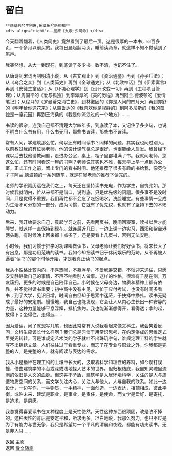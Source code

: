 # 留白

```{tip} 
**悲莫悲兮生别离,乐莫乐兮新相知**       
<div align="right">——屈原《九歌·少司命》</div>
```

今天翻着翻着，《人类简史》竟然看到了最后一页。这是很厚的一本书，四百多页，一个多月以前买的。我每日晨起翻两页，睡前读两章，就这样不知不觉读到了尾声。

我突然想，从大一到现在，到底读了多少书。数不清，也记不住了。

从唐诗到宋词再到明清小说，从《古文观止》到《资治通鉴》再到《孙子兵法》；从《乌合之众》到《人类简史》再到《全球通史》；从《北欧神话》到《伊索寓言》再到《安徒生童话》；从《环境心理学》到《设计改变一切》再到《工程项目管理》；从周国平的《爱与孤独》到李泽厚的《美的历程》再到阿兰.德波顿的《爱情笔记》；从程耳的《罗曼蒂克消亡史》，到林徽因的《你是人间的四月天》再到亦舒的《明年给你送花来》；从聂鲁达的《我喜欢你是寂静的》到阿多尼斯的《我的孤独是一座花园》再到王海桑的《我是你流浪过的一个地方》……

书读的很杂，连我自己都不清楚大学四年多，到底读了本，又记住了多少句，也说不明白什么书有用，什么书无用，那些书该读，那些书不该读。

常有人问，学建筑那么忙，何以还有时间读书？同样的问题，其实我也问过别人。以前教过我的有位吴老师，他的设计课气氛总是很好，也很能给人启发。我曾经下课以后去找他请教问题，走进办公室，桌上、柜子里都堆满了书。我就问老师，您这么忙，还有时间看这一屋的书啊？老师说其实也不难，每天早上早一点到办公室，正式工作之前，留出专门的看书时间。他还推荐了很多有趣的书给我，像英伦才子阿兰.德波顿的一系列随笔，就是在吴老师的推荐下读完的。

老师的学识阅历远在我们之上，每天还在坚持读书充电，作为学生，自愧弗如。那时候我就明白，忙从来都不是借口，说到底，只是优先级的问题。很多事不是没时间，只是觉得不重要。我们再忙都不会忘了吃饭喝水，洗脸睡觉。有些事情一旦成为生活不可分割的一部分，成为习惯，它就有了优先权，也就有了坚持下去的不竭动力。

后来，我开始要求自己，晨起学习之前，先看两页书，晚间回寝室，读书以后才能睡觉，就这样一直保持到现在。就连最近几日，一边上课一边实习，西溪和紫金港两头跑，有时候晚上回来都十点多了，还是要看上几页书，否则无法安睡。

小时候，我们习惯于把学习功课叫做读书，父母老师让我们好好读书，将来长大了有出息，那是功用范畴的读书。我如今却把读书归于休闲娱乐的范畴。从不再被人逼着“读书”的那个时候开始，才是我真正读书的起点。

我从小性格比较内向，不喜热闹，不慕浮华，不爱觥筹交错，不惯迎来送往，只愿安安静静做自己的事情，不声不响看别人做事。这样的性格，很难有千朋在侧，万友簇拥，更多的时候是自己陪伴自己。小时候在父母身边，物质和精神上都有依靠，并不觉得读书重要；初中高中没有主见，又忙于应付考试，也没有时间多看书；到了大学，见识日增，时间自由但却于思索中迷茫，于抉择中挣扎。读书无疑成了最好的安定剂。慢慢地，我自己也能发现，它会让人从内心生长出一种安静的力量，这种力量能够平息浮躁，抵抗焦灼。我也能渐渐想得开，看得透；拿的起，放得下；坐得住，走得远……

因为爱读，闲了就想写几笔，也因此常常有人说我看起来像文科生。我会笑着反问，文科生应该长什么样啊？我们总是习惯于用常识思考，在约定俗成的思维定式里兜兜转转。可是谁规定艺术类的学子就吐不出珠玑字句，谁规定理工科的学生就写不出锦绣文章。人们往往过于看重专业，而忘了在专业与职业之外，你我都是完整的人。是完整的人，就有阅读与表达的需求。

我从小是播种在理工科的土壤中长大的，汲取着科学和理性的养料，如今误打误撞，借由建筑学的平台或深或浅地探入艺术的世界。但归根结底，我自知灵魂里流淌的依旧是人文的血脉。但这并不矛盾，建筑学是人居环境科学，关注的是人与周遭物质空间的关系，而文学关注内心，关注人与他人，人与自我的联系。如此一边设计，一边写作，一手物质，一手精神，一面创造，一边表达，相辅相成，彼此平衡。或许未来，建筑是职业，是事业，是责任，是使命，而文学是爱好，是寄托，是追求，是夙愿。

我总觉得喜爱读书在某种程度上是天性使然，天性这种东西很顽固，改是改不掉的。这种天性的背后是安定平和，所求无多。坦白地说，我那么努力，也只不过是为了有能力与世无争，我只是希望每一个平凡的清晨和夜晚，都能有功夫读书，无是非入耳……




返回 [主页](../../../intro.md)   
返回 [散文随笔](../../../posts/essaycollection.md)